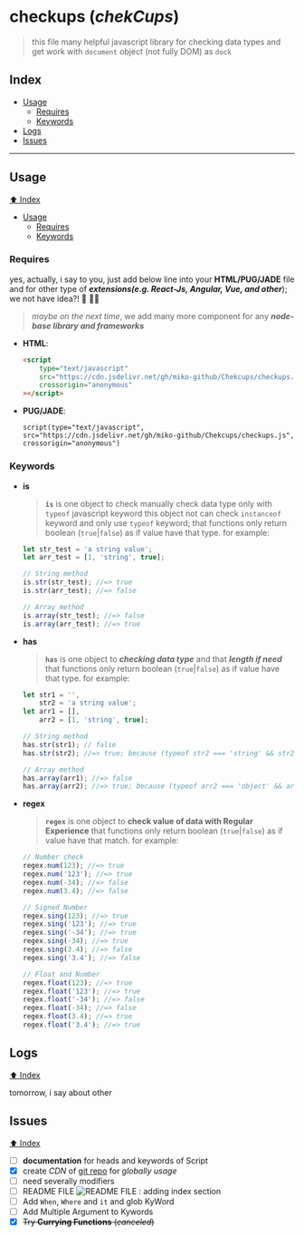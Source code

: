 # **checkups (_chekCups_)**

> this file many helpful javascript library for checking data types and get work with `document` object (not fully DOM) as `dock`

## **Index**

-   [Usage](#Usage)
    -   [Requires](#Requires)
    -   [Keywords](#Keywords)
-   [Logs](#Logs)
-   [Issues](#Issues)

---

## **Usage**

[⬆️ Index](#Index)

-   [Usage](#Usage)
    -   [Requires](#Requires)
    -   [Keywords](#Keywords)

### Requires

yes, actually, i say to you, just add below line into your **HTML/PUG/JADE** file and for other type of **_extensions(e.g. React-Js, Angular, Vue, and other_**); we not have idea?! 🤷 🤷‍♂️

> _maybe on the next time_, we add many more component for any **_node-base library and frameworks_**

-   **HTML**:
    ```html
    <script
    	type="text/javascript"
    	src="https://cdn.jsdelivr.net/gh/miko-github/Chekcups/checkups.js"
    	crossorigin="anonymous"
    ></script>
    ```
-   **PUG/JADE**:
    ```pug
    script(type="text/javascript", src="https://cdn.jsdelivr.net/gh/miko-github/Chekcups/checkups.js", crossorigin="anonymous")
    ```

### Keywords

-   **is**

    > **`is`** is one object to check manually check data type only with `typeof` javascript keyword
    > this object not can check `instanceof` keyword and only use `typeof` keyword;
    > that functions only return boolean (`true`|`false`) as if value have that type.
    > for example:

    ```js
    let str_test = 'a string value';
    let arr_test = [1, 'string', true];

    // String method
    is.str(str_test); //=> true
    is.str(arr_test); //=> false

    // Array method
    is.array(str_test); //=> false
    is.array(arr_test); //=> true
    ```

-   **has**

    > **`has`** is one object to **_checking data type_** and that **_length if need_**
    > that functions only return boolean (`true`|`false`) as if value have that type.
    > for example:

    ```js
    let str1 = '',
    	str2 = 'a string value';
    let arr1 = [],
    	arr2 = [1, 'string', true];

    // String method
    has.str(str1); // false
    has.str(str2); //=> true; because (typeof str2 === 'string' && str2.length > 0)

    // Array method
    has.array(arr1); //=> false
    has.array(arr2); //=> true; because (typeof arr2 === 'object' && arr2 instanceof Array && arr2.length > 0)
    ```

-   **regex**

    > **`regex`** is one object to **check value of data with Regular Experience**
    > that functions only return boolean (`true`|`false`) as if value have that match.
    > for example:

    ```js
    // Number check
    regex.num(123); //=> true
    regex.num('123'); //=> true
    regex.num(-34); //=> false
    regex.num(3.4); //=> false

    // Signed Number
    regex.sing(123); //=> true
    regex.sing('123'); //=> true
    regex.sing('-34'); //=> true
    regex.sing(-34); //=> true
    regex.sing(3.4); //=> false
    regex.sing('3.4'); //=> false

    // Float and Number
    regex.float(123); //=> true
    regex.float('123'); //=> true
    regex.float('-34'); //=> false
    regex.float(-34); //=> false
    regex.float(3.4); //=> true
    regex.float('3.4'); //=> true
    ```

## **Logs**

[⬆️ Index](#Index)

tomorrow, i say about other

## **Issues**

[⬆️ Index](#Index)

-   [ ] **documentation** for heads and keywords of Script
-   [x] create _CDN_ of [git repo][1] for _globally usage_
-   [ ] need severally modifiers
-   [ ] README FILE ![README FILE](https://iconscout.com/icon/markdown-2) : adding index section
-   [ ] Add `When`, `Where` and `it` and glob KyWord
-   [ ] Add Multiple Argument to Kywords
-   [x] ~~Try **Currying Functions** (_canceled_)~~

<!-- links -->

[1]: (https://github.com/miko-github/Chekcups.git)
